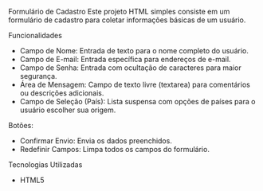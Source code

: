 Formulário de Cadastro
Este projeto HTML simples consiste em um formulário de cadastro para coletar informações básicas de um usuário. 

Funcionalidades
- Campo de Nome: Entrada de texto para o nome completo do usuário.
- Campo de E-mail: Entrada específica para endereços de e-mail.
- Campo de Senha: Entrada com ocultação de caracteres para maior segurança.
- Área de Mensagem: Campo de texto livre (textarea) para comentários ou descrições adicionais.
- Campo de Seleção (País): Lista suspensa com opções de países para o usuário escolher sua origem.

Botões:
- Confirmar Envio: Envia os dados preenchidos.
- Redefinir Campos: Limpa todos os campos do formulário.

Tecnologias Utilizadas
- HTML5
